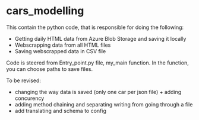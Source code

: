 # cars_modelling

This contain the python code, that is responsible for doing the following:
- Getting daily HTML data from Azure Blob Storage and saving it locally
- Webscrapping data from all HTML files
- Saving webscrapped data in CSV file

Code is steered from Entry_point.py file, my_main function.
In the function, you can choose paths to save files. 

To be revised:
- changing the way data is saved (only one car per json file) + adding concurency
- adding method chaining and separating writing from going through a file
- add translating and schema to config
